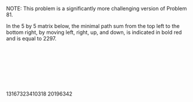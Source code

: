   <p class='info'>NOTE: This problem is a significantly more challenging version of Problem 81.</p>  <p>In the 5 by 5 matrix below, the minimal path sum from the top left to the bottom right, by moving left, right, up, and down, is indicated in bold red and is equal to 2297.</p>        <img src='images/bracket_left.gif' width='8' height='120' alt='' align='middle' /><br />        13167323410318      20196342